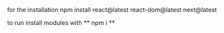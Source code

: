 for the installation 
npm install react@latest react-dom@latest next@latest


to run install modules with  ** npm i  **